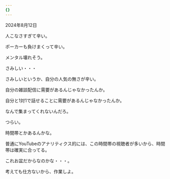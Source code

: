 ```yaml
---
{}
---
```

  

  

2024年8月12日

人こなさすぎて辛い。

ポーカーも負けまくって辛い。

メンタル壊れそう。

さみしい・・・

さみしいというか、自分の人気の無さが辛い。

自分の雑談配信に需要があるんじゃなかったんか。

自分と1対1で話せることに需要があるんじゃなかったんか。

なんで集まってくれないんだろ。

つらい。

時間帯とかあるんかな。

普通にYouTubeのアナリティクス的には、この時間帯の視聴者が多いから、時間帯は確実に合ってる。

これお盆だからなのかな・・・。

  

考えても仕方ないから、作業しよ。